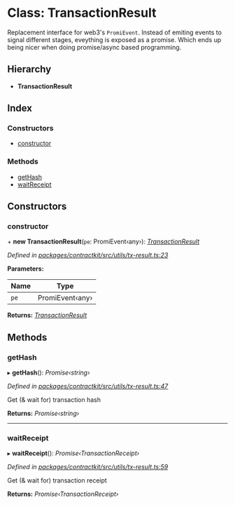 # Class: TransactionResult

Replacement interface for web3's `PromiEvent`. Instead of emiting events
to signal different stages, eveything is exposed as a promise. Which ends
up being nicer when doing promise/async based programming.

## Hierarchy

* **TransactionResult**

## Index

### Constructors

* [constructor](_contractkit_src_utils_tx_result_.transactionresult.md#constructor)

### Methods

* [getHash](_contractkit_src_utils_tx_result_.transactionresult.md#gethash)
* [waitReceipt](_contractkit_src_utils_tx_result_.transactionresult.md#waitreceipt)

## Constructors

###  constructor

\+ **new TransactionResult**(`pe`: PromiEvent‹any›): *[TransactionResult](_contractkit_src_utils_tx_result_.transactionresult.md)*

*Defined in [packages/contractkit/src/utils/tx-result.ts:23](https://github.com/celo-org/celo-monorepo/blob/master/packages/contractkit/src/utils/tx-result.ts#L23)*

**Parameters:**

Name | Type |
------ | ------ |
`pe` | PromiEvent‹any› |

**Returns:** *[TransactionResult](_contractkit_src_utils_tx_result_.transactionresult.md)*

## Methods

###  getHash

▸ **getHash**(): *Promise‹string›*

*Defined in [packages/contractkit/src/utils/tx-result.ts:47](https://github.com/celo-org/celo-monorepo/blob/master/packages/contractkit/src/utils/tx-result.ts#L47)*

Get (& wait for) transaction hash

**Returns:** *Promise‹string›*

___

###  waitReceipt

▸ **waitReceipt**(): *Promise‹TransactionReceipt›*

*Defined in [packages/contractkit/src/utils/tx-result.ts:59](https://github.com/celo-org/celo-monorepo/blob/master/packages/contractkit/src/utils/tx-result.ts#L59)*

Get (& wait for) transaction receipt

**Returns:** *Promise‹TransactionReceipt›*
